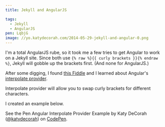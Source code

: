 ```yaml
---
title: Jekyll and AngularJS

tags:
  - Jekyll
  - AngularJS
pen: LqbjG
image: //yo.katydecorah.com/2014-05-29-jekyll-and-angular-0.png
---
```


I'm a total AngularJS rube, so it took me a few tries to get Angular to work on a Jekyll site. Since both use `{% raw %}{{ curly brackets }}{% endraw %}`, Jekyll will gobble up the brackets first. (And none for AngularJS.)

After some digging, I found [this Fiddle](http://jsfiddle.net/Bvc62/3/) and I learned about Angular's [interpolate provider](https://docs.angularjs.org/api/ng/provider/$interpolateProvider).

Interpolate provider will allow you to swap curly brackets for different characters.

I created an example below.

<p data-height="300" data-theme-id="6389" data-slug-hash="LqbjG" data-default-tab="result" class='codepen'>See the Pen Angular Interpolate Provider Example by Katy DeCorah (<a href='http://codepen.io/katydecorah'>@katydecorah</a>) on <a href='http://codepen.io'>CodePen</a>.</p>
